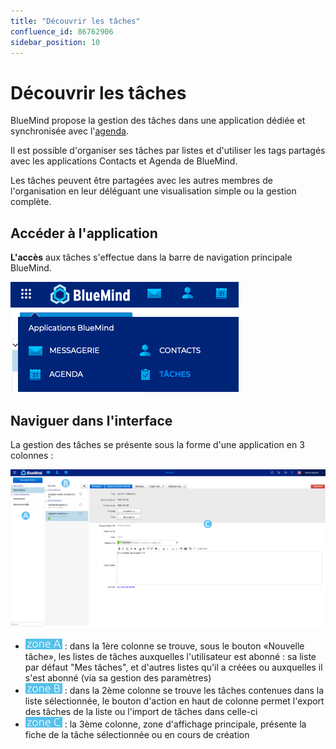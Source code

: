 ```yaml
---
title: "Découvrir les tâches"
confluence_id: 86762906
sidebar_position: 10
---
```

# Découvrir les tâches


BlueMind propose la gestion des tâches dans une application dédiée et synchronisée avec l'[agenda](/Guide_de_l_utilisateur/L_agenda/).

Il est possible d'organiser ses tâches par listes et d'utiliser les tags partagés avec les applications Contacts et Agenda de BlueMind.

Les tâches peuvent être partagées avec les autres membres de l'organisation en leur déléguant une visualisation simple ou la gestion complète.

## Accéder à l'application

**L'accès** aux tâches s'effectue dans la barre de navigation principale BlueMind.

![](../../attachments/86762906/86764802.png)


## Naviguer dans l'interface

La gestion des tâches se présente sous la forme d'une application en 3 colonnes :

![](../../attachments/86762906/86764801.png)


- ![](../../attachments/86762906/86764805.png) : dans la 1ère colonne se trouve, sous le bouton «Nouvelle tâche», les listes de tâches auxquelles l'utilisateur est abonné : sa liste par défaut "Mes tâches", et d'autres listes qu'il a créées ou auxquelles il s'est abonné (via sa gestion des paramètres)
- ![](../../attachments/86762906/86764804.png) : dans la 2ème colonne se trouve les tâches contenues dans la liste sélectionnée, le bouton d'action en haut de colonne permet l'export des tâches de la liste ou l'import de tâches dans celle-ci
- ![](../../attachments/86762906/86764803.png) : la 3ème colonne, zone d'affichage principale, présente la fiche de la tâche sélectionnée ou en cours de création


